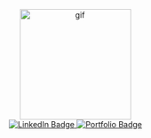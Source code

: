 <div id="header" align="center">
    <img src="https://media3.giphy.com/media/v1.Y2lkPTc5MGI3NjExeTRvMmJ2bzc0eDNzZ3gyMTQza3AyZ3I3N2loeDZjNnV6cm5majR1ZyZlcD12MV9pbnRlcm5hbF9naWZfYnlfaWQmY3Q9Zw/l46Cy1rHbQ92uuLXa/giphy.gif" width="200" alt="gif"/>
    <div id="badges">
        <a href="https://www.linkedin.com/in/leslie-hanson-b8303a231">
            <img src="https://img.shields.io/badge/LinkedIn-blue?style=for-the-badge&logo=linkedin&logoColor=white" alt="LinkedIn Badge"/>
        </a>
        <a href="https://lesliehanson.dev/">
            <img src="https://img.shields.io/badge/Portfolio-slateblue?logo=linkedin&logoColor=white&style=for-the-badge" alt="Portfolio Badge"/>
        </a>
    <!--- Commenting out this section unitl error can be fixed
        <a href="mailto:lesliemhanson@gmail.com">
            <img src="https://img.shields.io/badge/email-mediumaquamarine?logo=gmail&logoColor=white&style=for-the-badge" alt="Email Badge"/>
        </a>
    -->
    </div>
</div>








<!--
**LMHan122/LMHan122** is a ✨ _special_ ✨ repository because its `README.md` (this file) appears on your GitHub profile.

Here are some ideas to get you started:

- 🔭 I’m currently working on ...
- 🌱 I’m currently learning ...
- 👯 I’m looking to collaborate on ...
- 🤔 I’m looking for help with ...
- 💬 Ask me about ...
- 📫 How to reach me: ...
- 😄 Pronouns: ...
- ⚡ Fun fact: ...
-->
